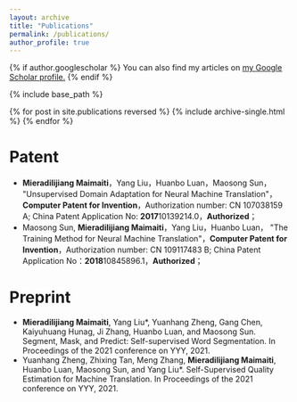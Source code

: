 ```yaml
---
layout: archive
title: "Publications"
permalink: /publications/
author_profile: true
---
```


{% if author.googlescholar %}
  You can also find my articles on <u><a href="{{author.googlescholar}}">my Google Scholar profile</a>.</u>
{% endif %}

{% include base_path %}

{% for post in site.publications reversed %}
  {% include archive-single.html %}
{% endfor %}

Patent
======
* __Mieradilijiang Maimaiti__，Yang Liu，Huanbo Luan，Maosong Sun， "Unsupervised Domain Adaptation for Neural Machine Translation"，__Computer Patent for Invention__，Authorization number: CN 107038159 A; China Patent Application No: **2017**10139214.0，__Authorized__；
* Maosong Sun, __Mieradilijiang Maimaiti__，Yang Liu，Huanbo Luan， "The Training Method for Neural Machine Translation"，__Computer Patent for Invention__，Authorization number: CN 109117483 B; China Patent Application No：**2018**10845896.1，__Authorized__；

Preprint
======
* **Mieradilijiang Maimaiti**, Yang Liu*, Yuanhang Zheng, Gang Chen, Kaiyuhuang Hunag, Ji Zhang, Huanbo Luan, and Maosong Sun. Segment, Mask, and Predict: Self-supervised Word Segmentation. In Proceedings of the 2021 conference on YYY, 2021.
* Yuanhang Zheng, Zhixing Tan, Meng Zhang, **Mieradilijiang Maimaiti**, Huanbo Luan, Maosong Sun, and Yang Liu*. Self-Supervised Quality Estimation for Machine Translation. In Proceedings of the 2021 conference on YYY, 2021.
